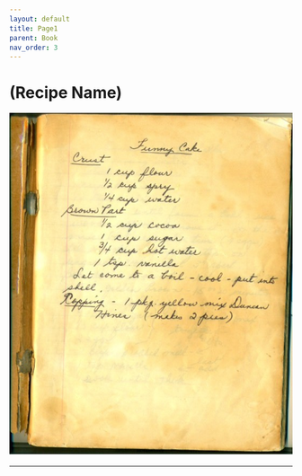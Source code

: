 ```yaml
---
layout: default
title: Page1
parent: Book
nav_order: 3
---
```


# (Recipe Name)
![Recipe Image](/recipe-images/pages/page-01.jpg)

---
